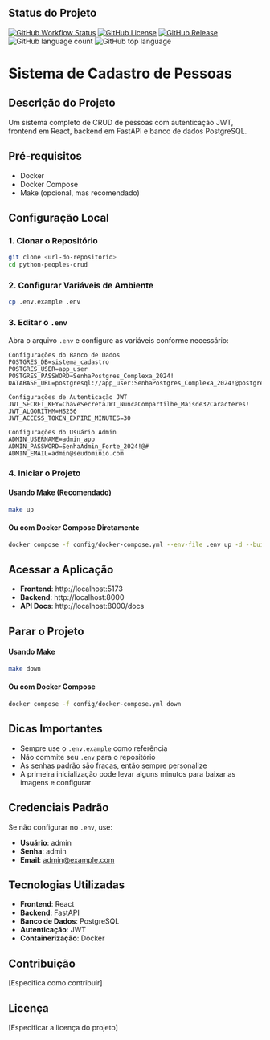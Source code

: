 ## Status do Projeto

[![GitHub Workflow Status](https://img.shields.io/github/actions/workflow/status/dellabeneta/python-peoples-crud/docker-publish.yml?label=Build)](https://github.com/dellabeneta/python-peoples-crud/actions)
[![GitHub License](https://img.shields.io/github/license/dellabeneta/python-peoples-crud)](https://github.com/dellabeneta/python-peoples-crud/blob/main/LICENSE)
[![GitHub Release](https://img.shields.io/github/v/release/dellabeneta/python-peoples-crud?include_prereleases)](https://github.com/dellabeneta/python-peoples-crud/releases)
![GitHub language count](https://img.shields.io/github/languages/count/dellabeneta/python-peoples-crud)
![GitHub top language](https://img.shields.io/github/languages/top/dellabeneta/python-peoples-crud)


# Sistema de Cadastro de Pessoas

## Descrição do Projeto
Um sistema completo de CRUD de pessoas com autenticação JWT, frontend em React, backend em FastAPI e banco de dados PostgreSQL.

## Pré-requisitos
- Docker
- Docker Compose
- Make (opcional, mas recomendado)

## Configuração Local

### 1. Clonar o Repositório
```bash
git clone <url-do-repositorio>
cd python-peoples-crud
```

### 2. Configurar Variáveis de Ambiente
```bash
cp .env.example .env
```

### 3. Editar o `.env`
Abra o arquivo `.env` e configure as variáveis conforme necessário:

```
Configurações do Banco de Dados
POSTGRES_DB=sistema_cadastro
POSTGRES_USER=app_user
POSTGRES_PASSWORD=SenhaPostgres_Complexa_2024!
DATABASE_URL=postgresql://app_user:SenhaPostgres_Complexa_2024!@postgres:5432/sistema_cadastro

Configurações de Autenticação JWT
JWT_SECRET_KEY=ChaveSecretaJWT_NuncaCompartilhe_Maisde32Caracteres!
JWT_ALGORITHM=HS256
JWT_ACCESS_TOKEN_EXPIRE_MINUTES=30

Configurações do Usuário Admin
ADMIN_USERNAME=admin_app
ADMIN_PASSWORD=SenhaAdmin_Forte_2024!@#
ADMIN_EMAIL=admin@seudominio.com
```

### 4. Iniciar o Projeto

#### Usando Make (Recomendado)
```bash
make up
```

#### Ou com Docker Compose Diretamente
```bash
docker compose -f config/docker-compose.yml --env-file .env up -d --build
```

## Acessar a Aplicação

- **Frontend**: http://localhost:5173
- **Backend**: http://localhost:8000
- **API Docs**: http://localhost:8000/docs

## Parar o Projeto

#### Usando Make
```bash
make down
```

#### Ou com Docker Compose
```bash
docker compose -f config/docker-compose.yml down
```

## Dicas Importantes

- Sempre use o `.env.example` como referência
- Não commite seu `.env` para o repositório
- As senhas padrão são fracas, então sempre personalize
- A primeira inicialização pode levar alguns minutos para baixar as imagens e configurar

## Credenciais Padrão

Se não configurar no `.env`, use:
- **Usuário**: admin
- **Senha**: admin
- **Email**: admin@example.com

## Tecnologias Utilizadas

- **Frontend**: React
- **Backend**: FastAPI
- **Banco de Dados**: PostgreSQL
- **Autenticação**: JWT
- **Containerização**: Docker

## Contribuição

[Especifica como contribuir]

## Licença

[Especificar a licença do projeto]
